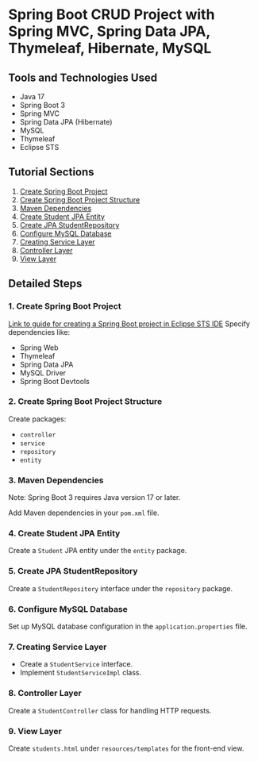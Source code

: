 # Spring Boot CRUD Project with Spring MVC, Spring Data JPA, Thymeleaf, Hibernate, MySQL


## Tools and Technologies Used
- Java 17
- Spring Boot 3
- Spring MVC
- Spring Data JPA (Hibernate)
- MySQL
- Thymeleaf
- Eclipse STS

## Tutorial Sections
1. [Create Spring Boot Project](#create-spring-boot-project)
2. [Create Spring Boot Project Structure](#create-spring-boot-project-structure)
3. [Maven Dependencies](#maven-dependencies)
4. [Create Student JPA Entity](#create-student-jpa-entity)
5. [Create JPA StudentRepository](#create-jpa-studentrepository)
6. [Configure MySQL Database](#configure-mysql-database)
7. [Creating Service Layer](#creating-service-layer)
8. [Controller Layer](#controller-layer)
9. [View Layer](#view-layer)

## Detailed Steps

### 1. Create Spring Boot Project
[Link to guide for creating a Spring Boot project in Eclipse STS IDE](#)
Specify dependencies like:
- Spring Web
- Thymeleaf
- Spring Data JPA
- MySQL Driver
- Spring Boot Devtools

### 2. Create Spring Boot Project Structure
Create packages:
- `controller`
- `service`
- `repository`
- `entity`

### 3. Maven Dependencies
Note: Spring Boot 3 requires Java version 17 or later.

Add Maven dependencies in your `pom.xml` file.

### 4. Create Student JPA Entity
Create a `Student` JPA entity under the `entity` package.

### 5. Create JPA StudentRepository
Create a `StudentRepository` interface under the `repository` package.

### 6. Configure MySQL Database
Set up MySQL database configuration in the `application.properties` file.

### 7. Creating Service Layer
- Create a `StudentService` interface.
- Implement `StudentServiceImpl` class.

### 8. Controller Layer
Create a `StudentController` class for handling HTTP requests.

### 9. View Layer
Create `students.html` under `resources/templates` for the front-end view.
